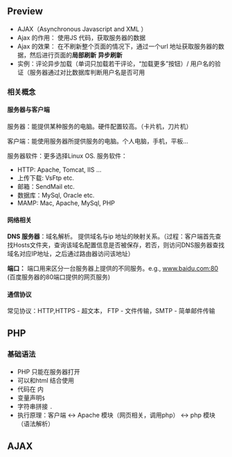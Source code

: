 
## Preview 
- AJAX（Asynchronous Javascript and XML ）
- Ajax 的作用： 使用JS 代码，获取服务器的数据
- Ajax 的效果： 在不刷新整个页面的情况下，通过一个url 地址获取服务器的数据，然后进行页面的**局部刷新** **异步刷新**
- 实例：评论异步加载（单词只加载若干评论，“加载更多”按钮）/ 用户名的验证（服务器通过对比数据库判断用户名是否可用

### 相关概念
#### 服务器与客户端

服务器：能提供某种服务的电脑。硬件配置较高。（卡片机，刀片机）

客户端：能使用服务器所提供服务的电脑。个人电脑，手机，平板... 

服务器软件：更多选择Linux OS. 服务软件：
- HTTP: Apache, Tomcat, IIS ...
- 上传下载: VsFtp etc. 
- 邮箱：SendMail etc. 
- 数据库：MySql, Oracle etc. 
- MAMP: Mac, Apache, MySql, PHP 

#### 网络相关
**DNS 服务器**：域名解析。 提供域名与ip 地址的映射关系。（过程：客户端首先查找Hosts文件夹，查询该域名配置信息是否被保存，若否，则访问DNS服务器查找域名对应IP地址，之后通过路由器访问该地址）

**端口：** 端口用来区分一台服务器上提供的不同服务。e.g., www.baidu.com:80 (百度服务器的80端口提供的网页服务) 

#### 通信协议
 常见协议：HTTP,HTTPS - 超文本， FTP - 文件传输，SMTP - 简单邮件传输

## PHP 
### 基础语法
#### 
- PHP 只能在服务器打开
- 可以和html 结合使用
- 代码在<?php ... ?> 内
- 变量声明`$`
- 字符串拼接 `.`
- 执行原理：客户端  <->  Apache 模块（网页相关，调用php） <->  php 模块（语法解析）


## AJAX 

<!--stackedit_data:
eyJoaXN0b3J5IjpbLTYyMzgxNDAxNyw4NzE5ODk0NjksLTEyNj
cxMjQ1MjQsLTE2MTUyNTUwMDgsNDI5MzQwMDk2LC0xMDEzMTM1
NDIxLDMzNDE1NTM5MywtMTM5NDIyMzM0MSwtMTcxMDUwMDk1My
wtMTcxMDUwMDk1MywxOTE1NzYyODYxLDE0OTg5MTA1NzcsLTE2
NDk3NTY2MDgsLTMxNDk0NzAyLDY4MTc2ODE4NSwxNTA5OTAyND
U4XX0=
-->